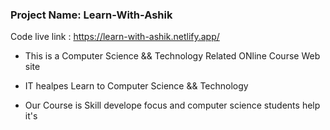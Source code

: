 ### Project Name:  Learn-With-Ashik

Code live link : https://learn-with-ashik.netlify.app/

* This is a Computer Science && Technology Related ONline Course Web site

* IT healpes Learn to Computer Science && Technology 
*  Our Course is Skill develope focus  and computer science students help it's 